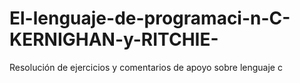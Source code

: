 # El-lenguaje-de-programaci-n-C-KERNIGHAN-y-RITCHIE-
Resolución de ejercicios y comentarios de apoyo sobre lenguaje c
